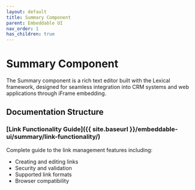 ```yaml
---
layout: default
title: Summary Component
parent: Embeddable UI
nav_order: 1
has_children: true
---
```


# Summary Component

The Summary component is a rich text editor built with the Lexical framework, designed for seamless integration into CRM systems and web applications through iFrame embedding.

## Documentation Structure

### [Link Functionality Guide]({{ site.baseurl }}/embeddable-ui/summary/link-functionality/)
Complete guide to the link management features including:
- Creating and editing links
- Security and validation
- Supported link formats
- Browser compatibility
